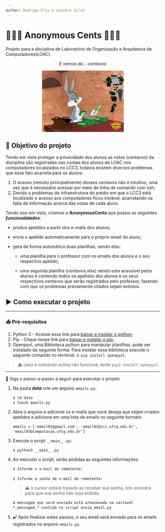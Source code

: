 ```yaml
---
author: Rodrigo Eloy e Leandra Silva
---
```


# 🕵🏼‍♂️ Anonymous Cents 🕵🏽‍♀️
Projeto para a disciplina de Laboratório de Organização e Arquitetura de Computadores(LOAC).

<div align=center>
    <p><i>E vamos de... centavos</i></p>
    <img src='./src/assets/img/perna-longa.gif'>
</div>

## :dart: Objetivo do projeto
Tendo em vista proteger a privacidade dos alunos as notas (centavos) da disciplina são registradas nas contas dos alunos de LOAC nos computadores localizados no LCC3, todavia existem diversos problemas que esse fato acarreta para os alunos:

1. O acesso (remoto principalmente) desses centavos não é intuitivo, uma vez que é necessário acessar por meio de linha de comando com ssh;
2. Devido a problemas de infraestrutura do prédio em que o LCC3 está localizado o acesso aos computadores ficou inviável, acarretando na falta de informação acerca das notas de cada aluno.

Tendo isso em vista, criamos o **AnonymousCents** que possui as seguintes ***funcionalidades***:

 * produz apelidos a partir dos e-mails dos alunos; 

 * envia o apelido automaticamente para o próprio email do aluno;
 
 * gera de forma automática duas planilhas, sendo elas: 
 
    * uma planilha para o professor com os emails dos alunos e o seu respectivo apelido;

    * uma segunda planilha (*centavos.xlsx*) sendo esta acessível pelos alunos e contendo todos os apelidos dos alunos e os seus respectivos centavos que serão registrados pelo professor, fazendo com que os problemas previamente citados sejam extintos.

## :arrow_forward: Como executar o projeto
---
### :inbox_tray: Pré-requisitos
1. Python 3 - Acesse esse link para [baixar e instalar o python](https://www.python.org/downloads/);
2. Pip - Clique nesse link para [baixar e instalar o pip](https://pip.pypa.io/en/stable/installing/);
3. Openpyxl, uma Biblioteca python para manipular planilhas. pode ser instalado da seguinte forma. Para instalar essa biblioteca execute o seguinte comando no terminal: `$ pip install openpyxl`.

> :warning: caso o comando acima não funcione, tente `pip3 install openpyxl`

---
:pencil: Siga o passo-a-passo a seguir para executar o projeto


1. Na pasta ***data*** crie um arquivo `emails.py`:

    ```
    $ cd data
    $ touch emails.py
    ```

2. Abra o arquivo e adicione os e-mails que você deseja que sejam criados apelidos e adicione em uma lista de emails no seguinte formato:

    ```
    emails = ['email01@gmail.com', 'email02@ccc.ufcg.edu.br', 'email03@computacao.ufcg.edu.br']
    ```

3. Execute o script `__main__.py`:

    ```
    $ python3 __main__.py
    ```

4. Ao executar o script, serão pedidas as seguintes informações: 

    ```
    $ Informe o e-mail do remetente: 
   
    $ Informe a senha de e-mail do remetente:
    ```
    > :warning: o cursor estará travado ao receber sua senha, isto ocorrerá para que sua senha não seja exibida. 

   ```
   A mensagem que será enviada está armazenada na varíavel *_mensagem_* contida no script envia_email.py
   ```
 

5. :heavy_check_mark: Após finalizar estes passos, o seu email será enviado para os emails registrados no arquivo `emails.py`.
